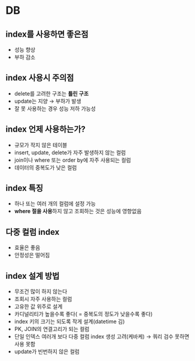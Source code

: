 # DB

## index를 사용하면 좋은점

- 성능 향상
- 부하 감소

## index 사용시 주의점

- delete를 고려한 구조는 **틀린 구조**
- update는 지양 → 부하가 발생
- 잘 못 사용하는 경우 성능 저하 가능성

## index 언제 사용하는가?

- 규모가 작지 않은 테이블
- insert, update, delete가 자주 발생하지 않는 컬럼
- join이나 where 또는 order by에 자주 사용되는 컬럼
- 데이터의 중복도가 낮은 컬럼

## index 특징

- 하나 또는 여러 개의 컬럼에 설정 가능
- **where 절을 사용**하지 않고 조회하는 것은 성능에 영향없음

## 다중 컬럼 index

- 효율은 좋음
- 안정성은 떨어짐

## index 설계 방법

- 무조건 많이 하지 않는다
- 조회시 자주 사용하는 컬럼
- 고유한 값 위주로 설계
- 카디널리티가 높을수록 좋다( = 중복도의 정도가 낮을수록 좋다)
- index 키의 크기는 되도록 작게 설계(datetime 김)
- PK, JOIN의 연결고리가 되는 컬럼
- 단일 인덱스 여러개 보다 다중 컬럼 index 생성 고려(케바케) → 쿼리 검수 못하면 사용 못함
- update가 빈번하지 않은 컬럼
